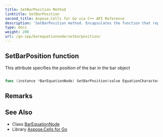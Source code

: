 ```yaml
---
title: SetBarPosition Method 
linktitle: SetBarPosition
second_title: Aspose.Cells for Go via C++ API Reference
description: 'SetBarPosition method. Encapsulates the function that represents setbarposition in Go.'
type: docs
weight: 200
url: /go-cpp/barequationnode/setbarposition/
---
```


## SetBarPosition function

This attribute specifies the position of the bar in the bar object

```go

func (instance *BarEquationNode) SetBarPosition(value EquationCharacterPositionType)  error

```

## Remarks


## See Also

* Class [BarEquationNode](../)
* Library [Aspose.Cells for Go](../../)
